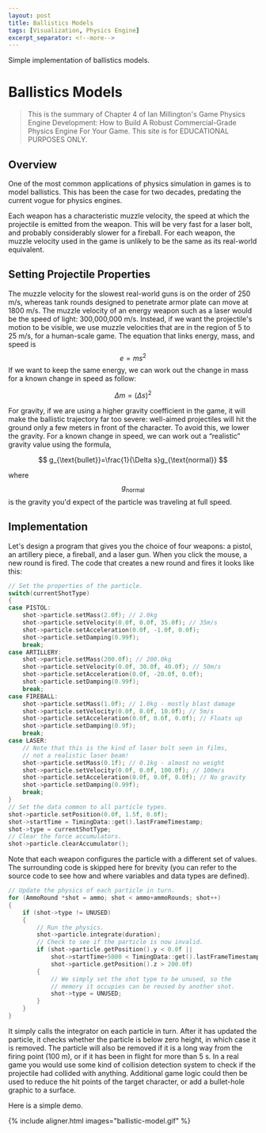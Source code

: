 ```yaml
---
layout: post
title: Ballistics Models 
tags: [Visualization, Physics Engine]
excerpt_separator: <!--more-->
---
```

Simple implementation of ballistics models.

<!--more-->

# Ballistics Models

> This is the summary of Chapter 4 of Ian Millington's Game Physics Engine Development: How to Build A Robust Commercial-Grade Physics Engine For Your Game. This site is for EDUCATIONAL PURPOSES ONLY.

## Overview

One of the most common applications of physics simulation in games is to model ballistics. This has been the case for two decades, predating the current vogue for physics engines.

Each weapon has a characteristic muzzle velocity, the speed at which the projectile is emitted from the weapon. This will be very fast for a laser bolt, and probably considerably slower for a fireball. For each weapon, the muzzle velocity used in the game is unlikely to be the same as its real-world equivalent.

## Setting Projectile Properties

The muzzle velocity for the slowest real-world guns is on the order of 250 m/s​, whereas tank rounds designed to penetrate armor plate can move at 1800 m/s​.  The muzzle velocity of an energy weapon such as a laser would be the speed of light: 300,000,000 m/s​. Instead, if we want the projectile's motion to be visible, we use muzzle velocities that are in the region of 5 to 25 m/s, for a human-scale game. The equation that links energy, mass, and speed is 
$$
e = ms^2
$$
If we want to keep the same energy, we can work out the change in mass for a known change in speed as follow:

$$
	\Delta m  =(\Delta s)^2
$$

For gravity, if we are using a higher gravity coefficient in the game, it will make the ballistic trajectory far too severe: well-aimed projectiles will hit the ground only a few meters in front of the character. To avoid this, we lower the gravity. For a known change in speed, we can work out a “realistic” gravity value using the formula,

$$
	g_{\text{bullet}}=\frac{1}{\Delta s}g_{\text{normal}}
$$

where $$
g_{\text{normal}}
$$
is the gravity you'd expect of the particle was traveling at full speed.

## Implementation

Let's design a program that gives you the choice of four weapons: a pistol, an artillery piece, a fireball, and a laser gun. When you click the mouse, a new round is fired. The code that creates a new round and fires it looks like this:

```c++
// Set the properties of the particle.
switch(currentShotType)
{
case PISTOL:
	shot->particle.setMass(2.0f); // 2.0kg
	shot->particle.setVelocity(0.0f, 0.0f, 35.0f); // 35m/s
	shot->particle.setAcceleration(0.0f, -1.0f, 0.0f);
	shot->particle.setDamping(0.99f);
	break;
case ARTILLERY:
	shot->particle.setMass(200.0f); // 200.0kg
	shot->particle.setVelocity(0.0f, 30.0f, 40.0f); // 50m/s
	shot->particle.setAcceleration(0.0f, -20.0f, 0.0f);
	shot->particle.setDamping(0.99f);
	break;
case FIREBALL:
	shot->particle.setMass(1.0f); // 1.0kg - mostly blast damage
	shot->particle.setVelocity(0.0f, 0.0f, 10.0f); // 5m/s
	shot->particle.setAcceleration(0.0f, 0.6f, 0.0f); // Floats up
	shot->particle.setDamping(0.9f);
	break;
case LASER:
	// Note that this is the kind of laser bolt seen in films,
	// not a realistic laser beam!
	shot->particle.setMass(0.1f); // 0.1kg - almost no weight
	shot->particle.setVelocity(0.0f, 0.0f, 100.0f); // 100m/s
	shot->particle.setAcceleration(0.0f, 0.0f, 0.0f); // No gravity
	shot->particle.setDamping(0.99f);
	break;
}
// Set the data common to all particle types.
shot->particle.setPosition(0.0f, 1.5f, 0.0f);
shot->startTime = TimingData::get().lastFrameTimestamp;
shot->type = currentShotType;
// Clear the force accumulators.
shot->particle.clearAccumulator();
```

Note that each weapon configures the particle with a different set of values. The surrounding code is skipped here for brevity (you can refer to the source code to see how and where variables and data types are defined).

```c++
// Update the physics of each particle in turn.
for (AmmoRound *shot = ammo; shot < ammo+ammoRounds; shot++)
{
	if (shot->type != UNUSED)
	{
		// Run the physics.
		shot->particle.integrate(duration);
		// Check to see if the particle is now invalid.
		if (shot->particle.getPosition().y < 0.0f ||
			shot->startTime+5000 < TimingData::get().lastFrameTimestamp||
			shot->particle.getPosition().z > 200.0f)
		{
			// We simply set the shot type to be unused, so the
			// memory it occupies can be reused by another shot.
			shot->type = UNUSED;
        }
    }
}
```

It simply calls the integrator on each particle in turn. After it has updated the particle, it checks whether the particle is below zero height, in which case it is removed. The particle will also be removed if it is a long way from the firing point (100 m), or if it has been in flight for more than 5 s. In a real game you would use some kind of collision detection system to check if the projectile had collided with anything. Additional game logic could then be used to reduce the hit points of the target character, or add a bullet-hole graphic to a surface.

Here is a simple demo.

{% include aligner.html images="ballistic-model.gif" %}
